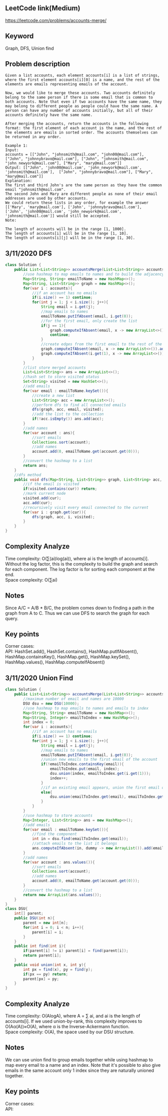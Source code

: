 ## LeetCode link(Medium)
https://leetcode.com/problems/accounts-merge/

## Keyword
Graph, DFS, Uinion find

## Problem description
```
Given a list accounts, each element accounts[i] is a list of strings, where the first element accounts[i][0] is a name, and the rest of the elements are emails representing emails of the account.

Now, we would like to merge these accounts. Two accounts definitely belong to the same person if there is some email that is common to both accounts. Note that even if two accounts have the same name, they may belong to different people as people could have the same name. A person can have any number of accounts initially, but all of their accounts definitely have the same name.

After merging the accounts, return the accounts in the following format: the first element of each account is the name, and the rest of the elements are emails in sorted order. The accounts themselves can be returned in any order.

Example 1:
Input: 
accounts = [["John", "johnsmith@mail.com", "john00@mail.com"], ["John", "johnnybravo@mail.com"], ["John", "johnsmith@mail.com", "john_newyork@mail.com"], ["Mary", "mary@mail.com"]]
Output: [["John", 'john00@mail.com', 'john_newyork@mail.com', 'johnsmith@mail.com'],  ["John", "johnnybravo@mail.com"], ["Mary", "mary@mail.com"]]
Explanation: 
The first and third John's are the same person as they have the common email "johnsmith@mail.com".
The second John and Mary are different people as none of their email addresses are used by other accounts.
We could return these lists in any order, for example the answer [['Mary', 'mary@mail.com'], ['John', 'johnnybravo@mail.com'], 
['John', 'john00@mail.com', 'john_newyork@mail.com', 'johnsmith@mail.com']] would still be accepted.
Note:

The length of accounts will be in the range [1, 1000].
The length of accounts[i] will be in the range [1, 10].
The length of accounts[i][j] will be in the range [1, 30].
```
## 3/11/2020 DFS

```java
class Solution {
    public List<List<String>> accountsMerge(List<List<String>> accounts) {
        //use hashmap to map emails to names and to build the adjacency list
        Map<String, String> emailToName = new HashMap<>();
        Map<String, List<String>> graph = new HashMap<>();
        for(var i : accounts){
            //if an account has no emails
            if(i.size() == 1) continue;
            for(int j = 1; j < i.size(); j++){
                String email = i.get(j);
                //map emails to names
                emailToName.putIfAbsent(email, i.get(0));
                //for the first email, only create the list
                if(j == 1){
                    graph.computeIfAbsent(email, x -> new ArrayList<>());
                    continue;
                }
                //create edges from the first email to the rest of the list
                graph.computeIfAbsent(email, x -> new ArrayList<>()).add(i.get(1));
                graph.computeIfAbsent(i.get(1), x -> new ArrayList<>()).add(email);
            }
        }
        //list store merged accounts
        List<List<String>> ans = new ArrayList<>();
        //hash set to store visited status
        Set<String> visited = new HashSet<>();
        //add emails
        for(var email : emailToName.keySet()){
            //create a new list
            List<String> acc = new ArrayList<>();
            //perform dfs to find all connected emails
            dfs(graph, acc, email, visited);
            //add the list to the collection
            if(!acc.isEmpty()) ans.add(acc);
        }
        //add names
        for(var account : ans){
            //sort emails
            Collections.sort(account);
            //add names
            account.add(0, emailToName.get(account.get(0)));
        }
        //convert the hashmap to a list
        return ans;
    }
    //dfs method
    public void dfs(Map<String, List<String>> graph, List<String> acc, String cur, Set<String> visited){
        //if the email is visited
        if(visited.contains(cur)) return;
        //mark current node
        visited.add(cur);
        acc.add(cur);
        //recursively visit every email connected to the current
        for(var i : graph.get(cur)){
            dfs(graph, acc, i, visited);
        }
    }
}
```

## Complexity Analyze
Time complexity: O(∑(ai)log(ai)), where ai is the length of accounts[i]. Without the log factor, this is the complexity to build the graph and search for each component. The log factor is for sorting each component at the end.\
Space complexity: O(∑ai)

## Notes
Since A/C = A/B * B/C, the problem comes down to finding a path in the graph from A to C. Thus we can use DFS to search the graph for each query.

## Key points
Corner cases: \
API: HashSet.add(), HashSet.contains(), HashMap.putIfAbsent(), HashMap.containsKey(), HashMap.get(), HashMap.keySet(), HashMap.values(), HashMap.computeIfAbsent()

## 3/11/2020 Union Find

```java
class Solution {
    public List<List<String>> accountsMerge(List<List<String>> accounts) {
        //maximum number of email and names are 10000
        DSU dsu = new DSU(10000);
        //use hashmap to map emails to names and emails to index
        Map<String, String> emailToName = new HashMap<>();
        Map<String, Integer> emailToIndex = new HashMap<>();
        int index = 0;
        for(var i : accounts){
            //if an account has no emails
            if(i.size() == 1) continue;
            for(int j = 1; j < i.size(); j++){
                String email = i.get(j);
                //map emails to names
                emailToName.putIfAbsent(email, i.get(0));
                //union new emails to the first email of the account
                if(!emailToIndex.containsKey(email)){
                    emailToIndex.put(email, index);
                    dsu.union(index, emailToIndex.get(i.get(1)));
                    index++;
                }
                //if an existing email appears, union the first email of the account to the existing email
                else{
                    dsu.union(emailToIndex.get(email), emailToIndex.get(i.get(1)));
                }
            }
        }
        //use hashmap to store accounts
        Map<Integer, List<String>> ans = new HashMap<>();
        //add emails
        for(var email : emailToName.keySet()){
            //find the component
            int in = dsu.find(emailToIndex.get(email));
            //attach emails to the list it belongs
            ans.computeIfAbsent(in, dummy -> new ArrayList()).add(email);
        }
        //add names
        for(var account : ans.values()){
            //sort emails
            Collections.sort(account);
            //add names
            account.add(0, emailToName.get(account.get(0)));
        }
        //convert the hashmap to a list
        return new ArrayList(ans.values());
    }
}
class DSU{
    int[] parent;
    public DSU(int n){
        parent = new int[n];
        for(int i = 0; i < n; i++){
            parent[i] = i;
        }
    }
    public int find(int i){
        if(parent[i] != i) parent[i] = find(parent[i]);
        return parent[i];
    }
    public void union(int x, int y){
        int px = find(x), py = find(y);
        if(px == py) return;
        parent[px] = py;
    }
}
```

## Complexity Analyze
Time complexity:  O(AlogA), where A = ∑ ai, and ai is the length of accounts[i]. If we used union-by-rank, this complexity improves to O(Aα(A))≈O(A), where α is the Inverse-Ackermann function.\
Space complexity: O(A), the space used by our DSU structure.

## Notes
We can use union find to group emails together while using hashmap to map every email to a name and an index. Note that it's possible to also give emails in the same account only 1 index since they are naturally unioned together.

## Key points
Corner cases: \
API: 